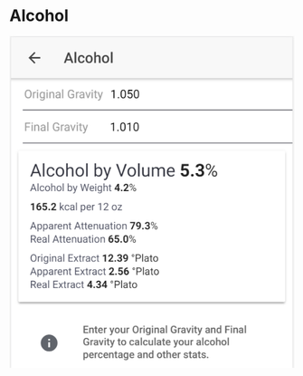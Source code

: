 # Alcohol

![Enter OG and FG to get important stats about your product](../.gitbook/assets/image%20%2862%29.png)

